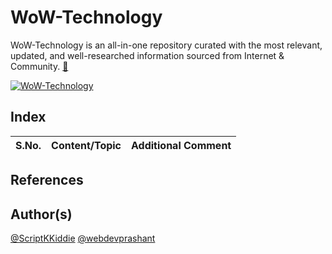 # WoW-Technology
WoW-Technology is an all-in-one repository curated with the most relevant, updated, and well-researched information sourced from Internet & Community. [:link:](https://www.technical0812.com/home/categories/wow-technology)

[![WoW-Technology](https://img.shields.io/badge/WoW-Technology-brightgreen?style=flat-square&logo=github)](https://github.com/topics/wow-technology)

## Index

S.No. | Content/Topic | Additional Comment
--- | --- | ---

## References

## Author(s)

[@ScriptKKiddie](https://github.com/ScriptKKiddie)
[@webdevprashant](https://github.com/webdevprashant)
